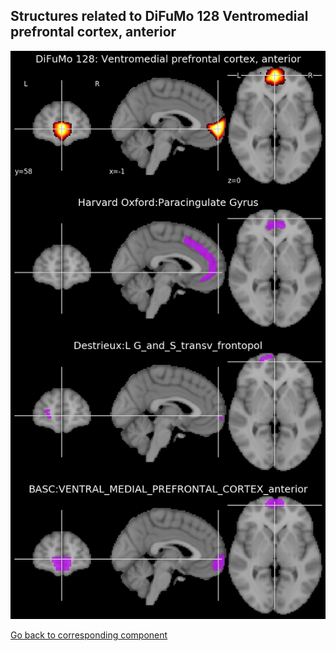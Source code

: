 


## Structures related to DiFuMo 128 Ventromedial prefrontal cortex, anterior

![117](117.jpg "Structures related to DiFuMo 128 Ventromedial prefrontal cortex, anterior")

[Go back to corresponding component](https://parietal-inria.github.io/DiFuMo/128/html/117.html)